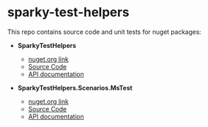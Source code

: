 # sparky-test-helpers
This repo contains source code and unit tests for nuget packages:
* **SparkyTestHelpers**
  * [nuget.org link](https://www.nuget.org/packages/SparkyTestHelpers/1.0.0)
  * [Source Code](/SparkyTestHelpers)
  * [API documentation](/SparkyTestHelpers/api.md)
  
* **SparkyTestHelpers.Scenarios.MsTest**
  * [nuget.org link](https://www.nuget.org/packages/SparkyTestHelpers.Scenarios.MsTest/1.0.0)
  * [Source Code](/SparkyTestHelpers.Scenarios.MsTest)
  * [API documentation](/SparkyTestHelpers.Scenarios.MsTest/api.md)